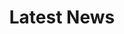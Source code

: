 ---
title: "Latest News"
draft: false
# page title background image
bg_image: "images/backgrounds/page-title.jpg"
# meta description
description : "this is meta description"
sitemap_ignore: true
---